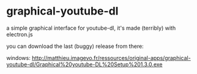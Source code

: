 # graphical-youtube-dl
 a simple graphical interface for youtube-dl, it's made (terribly) with electron.js

you can download the last (buggy) release from there:

windows: http://matthieu.imagevo.fr/ressources/original-apps/graphical-youtube-dl/Graphical%20youtube-DL%20Setup%201.3.0.exe
